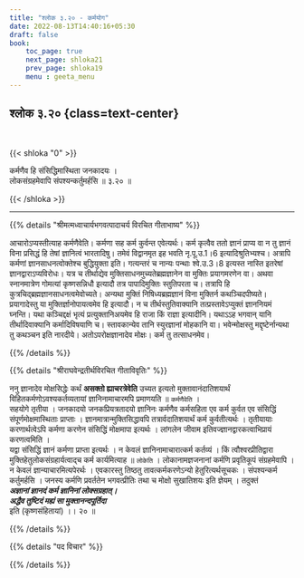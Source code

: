 ```yaml
---
title: "श्लोक ३.२० - कर्मयोग"
date: 2022-08-13T14:40:16+05:30
draft: false
book:
    toc_page: true
    next_page: shloka21
    prev_page: shloka19
    menu : geeta_menu
---
```




## श्लोक ३.२० {class=text-center}

<br/>

{{< shloka  "0"  >}}

कर्मणैव हि संसिद्धिमास्थिता जनकादयः ।   
लोकसंग्रहमेवापि संपश्यन्कर्तुमर्हसि ॥ ३.२० ॥


{{< /shloka >}}

---


{{% details "श्रीमत्मध्वाचार्यभगवत्पादाचर्य विरचित  गीताभाष्य" %}}

आचारोऽप्यस्तीत्याह कर्मणैवेति। कर्मणा सह कर्म कुर्वन्त एवेत्यर्थः। कर्म कृत्वैव ततो ज्ञानं प्राप्य वा न तु ज्ञानं विना प्रसिद्धं हि तेषां ज्ञानित्वं भारतादिषु। तमेवं विद्वानमृत इह भवति नृ.पू.उ.1।6 इत्यादिश्रुतिभ्यश्च। अत्रापि कर्मणां ज्ञानसाधनत्वोक्तेश्च बुद्धियुक्ता इति। गत्यन्तरं च नान्यः पन्थाः श्वे.उ.3।8 इत्यस्त नास्ति इतरेषां ज्ञानद्वाराऽप्यविरोधः। यत्र च तीर्थाद्येव मुक्तिसाधनमुच्यतेब्रह्मज्ञानेन वा मुक्तिः प्रयागमरणेन वा। अथवा स्नानमात्रेण गोमत्यां कृष्णसन्निधौ इत्यादौ तत्र पापादिमुक्तिः स्तुतिपरता च। तत्रापि हि कुत्रचिद्ब्रह्मज्ञानसाधनत्वमेवोच्यते। अन्यथा मुक्तिं निषिध्यब्रह्मज्ञानं विना मुक्तिर्न कथञ्चिदपीष्यते। प्रयागादेस्तु या मुक्तिर्ज्ञानोपायत्वमेव हि इत्यादौ। न च तीर्थस्तुतिवाक्यानि तत्प्रस्तावेऽप्युक्तं ज्ञाननियमं घ्नन्ति। यथा कञ्चिद्दक्षं भृत्यं प्रत्युक्तानिअयमेव हि राजा किं राज्ञा इत्यादीनि। यथाऽऽह भगवान् यानि तीर्थादिवाक्यानि कर्मादिविषयाणि च। स्तावकान्येव तानि स्युरज्ञानां मोहकानि वा। भवेन्मोक्षस्तु मद्दृष्टेर्नान्यथा तु कथञ्चन इति नारदीये। अतोऽपरोक्षज्ञानादेव मोक्षः। कर्म तु तत्साधनमेव।

{{% /details %}}



{{% details "श्रीराघवेन्द्रतीर्थविरचित गीताविवृतिः" %}}

ननु ज्ञानादेव मोक्षसिद्धेः कर्थं  **असक्तो ह्याचरत्रेवेति** उच्यत 
इत्यतो मुक्तावानंदातिशयार्थं विहितकर्मणोऽवश्यकर्तव्यतायां 
ज्ञानिनामाचारमपि प्रमाणयति ॥ `कर्मणैवेति` ।   
सहयोगे तृतीया । जनकादयो जनकप्रियत्रतादयो
ज्ञानिनः कर्मणैव कर्मसहिता एव कर्म कुर्वत एव संसिद्धिं 
संपूर्णमोक्षमास्थिताः प्राप्ताः । 
ज्ञानमात्रान्मुक्तिसिद्धावपि तत्रार्वदातिशयार्थं कर्म कुर्वतीत्यर्थः ।
तृतीयायाः करणार्थत्वेऽपि कर्मणा करणेन संसिद्धिं मोक्षमापा इत्यर्थः ।
लांगलेन जीवाम इतिवज्ज्ञानद्वारकत्वाभिप्रायं करणत्वमिति ।   
यद्वा संसिद्धिं ज्ञानं कर्मणा प्राप्ता इत्यर्थः । न केवलं 
ज्ञानिनामाचारात्कर्म कर्तव्यं । किं त्वौश्वरप्रीतिद्वारा
मुक्तिहेतुलोकसंग्रहार्यत्वाद्च कर्म कार्यमित्याह ॥ `लोकेति` ।
लोकानामज्ञजनानां कर्मणि प्रवृतिकूपं संग्रहमेवापि । 
न केवलं ज्ञान्याचारमित्यपेरर्थः । एवकारस्तु
तिष्ठतु तावत्कर्मकरणेऽन्यो हेतुरित्यर्थसूचकः । 
संपश्यन्कर्म कर्तुमर्हसि । जनस्य कर्मणि प्रवर्ततेन भगवत्प्रीतिः 
तथा च मोक्षो सुखातिशयः इति ज्ञेयम्‌ । तदुक्तं  
***अज्ञानां ज्ञानदं कर्म ज्ञानिनां लोक्सग्रहात्‌।***  
***अद्धैव तुष्टिदं मह्यं सा मुक्तानन्दपूर्तिदा***  
इति (कृष्णसंहितायां) ।। २० ॥

{{% /details %}}



{{% details "पद विचार" %}}


{{% /details %}}

